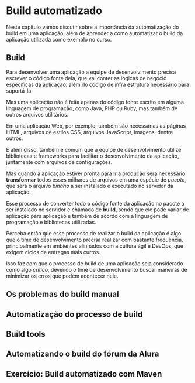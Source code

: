 # Build automatizado

Neste capítulo vamos discutir sobre a importância da automatização do build em uma aplicação, além de aprender a como automatizar o build da aplicação utilizada como exemplo no curso.

## Build

Para desenvolver uma aplicação a equipe de desenvolvimento precisa escrever o código fonte dela, que vai conter as lógicas de negócio específicas da aplicação, além do código de infra estrutura necessário para suportá-la.

Mas uma aplicação não é feita apenas do código fonte escrito em alguma linguagem de programação, como Java, PHP ou Ruby, mas também de outros arquivos utilitários.

Em uma aplicação Web, por exemplo, também são necessárias as páginas HTML, arquivos de estilos CSS, arquivos JavaScript, imagens, dentre outros.

E além disso, também é comum que a equipe de desenvolvimento utilize bibliotecas e frameworks para facilitar o desenvolvimento da aplicação, juntamente com arquivos de configurações.

Mas quando a aplicação estiver pronta para ir à produção será necessário **transformar** todos esses milhares de arquivos em uma espécie de *pacote*, que será o arquivo *binário* a ser instalado e executado no servidor da aplicação.

Esse processo de converter todo o código fonte da aplicação no pacote a ser instalado no servidor é chamado de **build**, sendo que ele pode variar de aplicação para aplicação e também de acordo com a linguagem de programação e bibliotecas utilizadas.

Perceba então que esse processo de realizar o build da aplicação é algo que o time de desenvolvimento precisa realizar com bastante frequência, principalmente em ambientes alinhados com a cultura ágil e DevOps, que exigem ciclos de entregas mais curtos.

Isso faz com que o processo de build de uma aplicação seja considerado como algo *crítico*, devendo o time de desenvolvimento buscar maneiras de minimizar os erros que podem acontecer nele.

## Os problemas do build manual

## Automatização do processo de build

## Build tools

## Automatizando o build do fórum da Alura

## Exercício: Build automatizado com Maven

